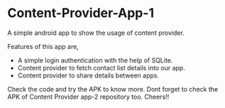 # Content-Provider-App-1
A simple android app to show the usage of content provider.

Features of this app are,

* A simple login authentication with the help of SQLite. 
* Content provider to fetch contact list details into our app.
* Content provider to share details between apps.

Check the code and try the APK to know more. Dont forget to check the APK of Content Provider app-2 repository too. Cheers!!
